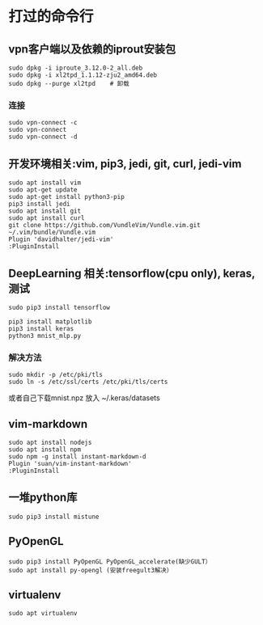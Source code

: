 # 打过的命令行

## vpn客户端以及依赖的iprout安装包

	sudo dpkg -i iproute_3.12.0-2_all.deb
	sudo dpkg -i xl2tpd_1.1.12-zju2_amd64.deb
	sudo dpkg --purge xl2tpd	# 卸载
### 连接	

	sudo vpn-connect -c
	sudo vpn-connect 
	sudo vpn-connect -d

## 开发环境相关:vim, pip3, jedi, git, curl, jedi-vim

	sudo apt install vim
	sudo apt-get update
	sudo apt-get install python3-pip
	pip3 install jedi
	sudo apt install git
	sudo apt install curl
	git clone https://github.com/VundleVim/Vundle.vim.git ~/.vim/bundle/Vundle.vim
	Plugin 'davidhalter/jedi-vim'
	:PluginInstall

## DeepLearning 相关:tensorflow(cpu only), keras, 测试

	sudo pip3 install tensorflow

	pip3 install matplotlib	
	pip3 install keras	
	python3 mnist_mlp.py

### 解决方法

	sudo mkdir -p /etc/pki/tls
	sudo ln -s /etc/ssl/certs /etc/pki/tls/certs
或者自己下载mnist.npz 放入 ~/.keras/datasets

## vim-markdown
	sudo apt install nodejs
	sudo apt install npm
	sudo npm -g install instant-markdown-d
	Plugin 'suan/vim-instant-markdown'	
	:PluginInstall

## 一堆python库
	
	sudo pip3 install mistune

## PyOpenGL

	sudo pip3 install PyOpenGL PyOpenGL_accelerate(缺少GULT）
	sudo apt install py-opengl (安装freegult3解决）

## virtualenv

	sudo apt virtualenv

	
